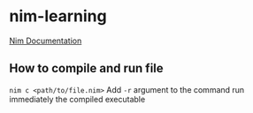 # nim-learning
[Nim Documentation](https://nim-lang.org/documentation.html)

## How to compile and run file

`nim c <path/to/file.nim>`
Add `-r` argument to the command run immediately the compiled executable
